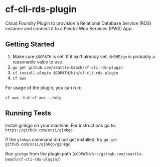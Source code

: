 # cf-cli-rds-plugin

Cloud Foundry Plugin to provision a Relational Database Service (RDS) instance
and connect it to a Pivotal Web Services (PWS) App.

## Getting Started

1. Make sure `$GOPATH` is set. If it isn't already set, `$HOME/go` is probably a reasonable value to use.
2. `go get github.com/seattle-beach/cf-cli-rds-plugin`
3. `cf install-plugin $GOPATH/bin/cf-cli-rds-plugin`
4. `cf aws`

For usage of the plugin, you can run:

`cf aws -h` or `cf aws --help`

## Running Tests
Install ginkgo on your machine. For instructions go to: `https://github.com/onsi/ginkgo`

If the `ginkgo` command did not get installed, try `go get github.com/onsi/ginkgo/ginkgo`

Run `ginkgo` from the plugin path (`$GOPATH/src/github.com/seattle-beach/cf-cli-rds-plugin/`)